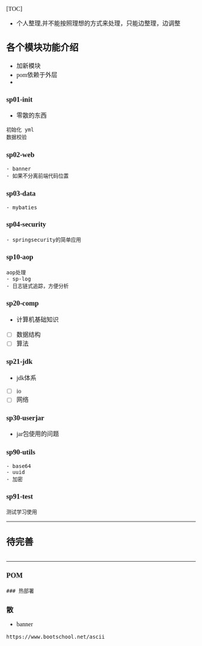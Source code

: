 <font face="Simsun" size=3>

[TOC]

- 个人整理,并不能按照理想的方式来处理，只能边整理，边调整

## 各个模块功能介绍

- 加新模块
- pom依赖于外层
- 

### sp01-init
- 零散的东西
~~~
初始化 yml
数据校验
~~~

### sp02-web

~~~
- banner
- 如果不分离前端代码位置
~~~

### sp03-data

~~~
- mybaties
~~~


### sp04-security

~~~
- springsecurity的简单应用

~~~

### sp10-aop
~~~
aop处理
- sp-log
- 日志链式追踪，方便分析
~~~


### sp20-comp

- 计算机基础知识
- [ ] 数据结构
- [ ] 算法

### sp21-jdk

- jdk体系
- [ ] io
- [ ] 网络

### sp30-userjar

- jar包使用的问题

### sp90-utils

~~~
- base64
- uuid
- 加密
~~~

### sp91-test

~~~
测试学习使用
~~~

---

## 待完善




~~~

~~~





---

### POM
~~~
### 热部署
~~~

### 散

- banner
~~~
https://www.bootschool.net/ascii

~~~

</font>